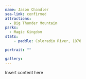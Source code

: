 ```yaml
---
name: Jason Chandler
sea-link: confirmed
attractions: 
  - Big Thunder Mountain
parks:
  - Magic Kingdom
stats:
    - paddle: Coloradio River, 1870

portrait: ""

gallery:
---
```


Insert content here
